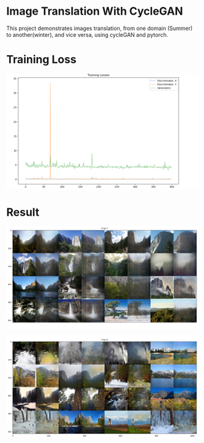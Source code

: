 # Image Translation With CycleGAN

This project demonstrates images translation, from one domain (Summer) to another(winter), and vice versa, using cycleGAN and pytorch. 


# Training Loss
![alt text](./demo/3.png)

# Result
![alt text](./demo/1.png)

![alt text](./demo/2.png)